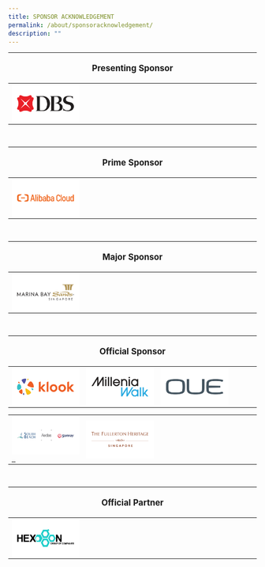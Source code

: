 ```yaml
---
title: SPONSOR ACKNOWLEDGEMENT
permalink: /about/sponsoracknowledgement/
description: ""
---
```

<table style="width:100%">
<thead><tr><th colspan="4"><p style="font-size: 17px; line-height: 20px"> Presenting Sponsor</p></th>
	</tr></thead>
	<tbody>
		<tr>
			<td style="width:30%"><a href="https://www.dbs.com/livemore/index.html" target="_blank"><img src="/images/About/Sponsor%20Acknowledgement/dbs_resized%20web%20version.png" align="left"></a></td>
			<td style="width:70%"></td>
		</tr>
	</tbody>
</table>

<br>

<table style="width:100%">
<thead><tr><th colspan="4"><p style="font-size: 17px; line-height: 20px"> Prime Sponsor</p></th>
	</tr></thead>
	<tbody>
		<tr>
			<td style="width:30%"><a href="-" target="_blank"><img src="/images/About/Sponsor%20Acknowledgement/alibaba%20cloud_resized%20web%20version.png" align="left"></a></td>
			<td style="width:70%"></td>
		</tr>
	</tbody>
</table>

<br> 

<table style="width:100%">
<thead><tr><th colspan="4"><p style="font-size: 17px; line-height: 20px"> Major Sponsor</p></th>
	</tr></thead>
	<tbody>
		<tr>
			<td style="width:30%"><a href="https://www.marinabaysands.com/" target="_blank"><img src="/images/About/Sponsor%20Acknowledgement/mbs_resized%20web%20version.png" align="left"></a></td>
			<td style="width:70%"></td>
		</tr>
	</tbody>
</table>

<br> 

<table>
<thead><tr><th colspan="4"><p style="font-size: 17px; line-height: 20px"> Official Sponsor</p></th>
	</tr></thead>
	<tbody>
		<tr>
			<td style="width:30%"><a href="https://www.klook.com/en-SG/" target="_blank"><img src="/images/About/Sponsor%20Acknowledgement/klook_resized%20web%20version.png" align="left"></a></td>
			<td style="width:30%"><a href="https://www.milleniawalk.com/" target="_blank"><img src="/images/About/Sponsor%20Acknowledgement/millenia%20walk_resized%20web%20version.png" align="left"></a></td><td style="width:30%"><a href="oue.com.sg" target="_blank"><img src="/images/About/Sponsor%20Acknowledgement/oue_resized%20web%20version.png" align="left"></a></td><td style="width:10%"></td>
		</tr>
	</tbody></table>

<table>
<tbody>
		<tr>
				<td style="width:30%"><a href="https://www.southbeachavenue.com/" target="_blank"><img src="/images/About/Sponsor%20Acknowledgement/south%20beach_resized%20web%20version.png" align="left"></a>
<a href="https://www.aedas.com" target="_blank">&nbsp;</a><a href="https://www.sunray.com.sg/" target="_blank">&nbsp;</a></td>
			<td style="width:30%"><a href="https://www.fullertonhotels.com/" target="_blank"><img src="/images/About/Sponsor%20Acknowledgement/the%20fullerton%20heritage_resized%20web%20version.png" align="left"></a></td>
			<td style="width:40%">
		</td></tr>
	</tbody>
</table>

<br>

<table style="width:100%">
<thead><tr><th colspan="4"><p style="font-size: 17px; line-height: 20px"> Official Partner </p></th>
	</tr></thead>
	<tbody>
		<tr>
			<td style="width:30%"><a href="https://hexogonsol.com/" target="_blank"><img src="/images/About/Sponsor%20Acknowledgement/hexogon%20group_resized%20web%20version.png" align="left"></a></td>
			<td style="width:70%"></td>
		</tr>
	</tbody>
</table>